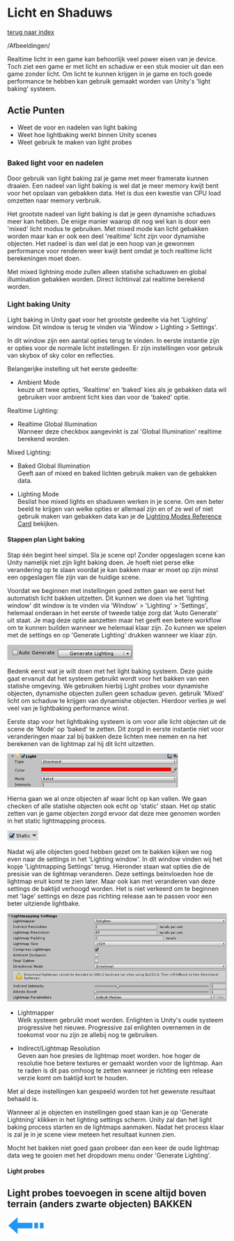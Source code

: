 # Licht en Shaduws
[terug naar index](/Index.md#unity-settings)  

/Afbeeldingen/

Realtime licht in een game kan behoorlijk veel power eisen van je device. Toch ziet een game er met licht en schaduw er een stuk mooier uit 
dan een game zonder licht. Om licht te kunnen krijgen in je game en toch goede performance te hebben kan gebruik gemaakt worden van Unity's 
'light baking' systeem.  

## Actie Punten
* Weet de voor en nadelen van light baking
* Weet hoe lightbaking werkt binnen Unity scenes
* Weet gebruik te maken van light probes
##  

### Baked light voor en nadelen 

Door gebruik van light baking zal je game met meer framerate kunnen draaien. Een nadeel van light baking is wel dat je meer memory kwijt bent voor 
het opslaan van gebakken data. Het is dus een kwestie van CPU load omzetten naar memory verbruik.

Het grootste nadeel van light baking is dat je geen dynamishe schaduws meer kan hebben. De enige manier waarop dit nog wel kan is door een 'mixed' 
licht modus te gebruiken. Met mixed mode kan licht gebakken worden maar kan er ook een deel 'realtime' licht zijn voor dynamishe objecten. Het nadeel 
is dan wel dat je een hoop van je gewonnen performance voor renderen weer kwijt bent omdat je toch realtime licht berekeningen moet doen.

Met mixed lightning mode zullen alleen statishe schaduwen en global illumination gebakken worden. Direct lichtinval zal realtime berekend worden.  

### Light baking Unity

Light baking in Unity gaat voor het grootste gedeelte via het 'Lighting' window. Dit window is terug te vinden via 'Window > Lighting > Settings'.  

In dit window zijn een aantal opties terug te vinden. In eerste instantie zijn er opties voor de normale licht instellingen. Er zijn instellingen 
voor gebruik van skybox of sky color en reflecties.  

Belangerijke instelling uit het eerste gedeelte:  
* Ambient Mode  
keuze uit twee opties, 'Realtime' en 'baked' kies als je gebakken data wil gebruiken voor ambient licht kies dan voor de 'baked' optie.

Realtime Lighting:   
* Realtime Global Illumination  
Wanneer deze checkbox aangevinkt is zal 'Global Illumination' realtime berekend worden.

Mixed Lighting:   
* Baked Global Illumination  
Geeft aan of mixed en baked lichten gebruik maken van de gebakken data.  

* Lighting Mode  
Beslist hoe mixed lights en shaduwen werken in je scene. Om een beter beeld te krijgen van welke opties er allemaal zijn en of ze wel of niet gebruik 
maken van gebakken data kan je de [Lighting Modes Reference Card](/UnitySettings/LightingModesCard.md) bekijken.  

#### Stappen plan Light baking  

Stap één begint heel simpel. Sla je scene op! Zonder opgeslagen scene kan Unity namelijk niet zijn light baking doen. Je hoeft niet perse elke verandering op te slaan 
voordat je kan bakken maar er moet op zijn minst een opgeslagen file zijn van de huidige scene.  

Voordat we beginnen met instellingen goed zetten gaan we eerst het automatish licht bakken uitzetten. Dit kunnen we doen via het 'lighting window' 
dit window is te vinden via 'Window' > 'Lighting' > 'Settings', helemaal onderaan in het eerste of tweede tabje zorg dat 'Auto Generate' uit staat. 
Je mag deze optie aanzetten maar het geeft een betere workflow om te kunnen builden wanneer we helemaal klaar zijn. Zo kunnen we spelen met de 
settings en op 'Generate Lighting' drukken wanneer we klaar zijn.  

![LichtShaduw_AutoGenerate](/Afbeeldingen/LichtShaduw_AutoGenerate.png)  

Bedenk eerst wat je wilt doen met het light baking systeem. Deze guide gaat ervanuit dat het systeem gebruikt wordt voor het bakken van een statishe 
omgeving. We gebruiken hierbij Light probes voor dynamishe objecten, dynamishe objecten zullen geen schaduw geven. gebruik 'Mixed' licht om schaduw 
te krijgen van dynamishe objecten. Hierdoor verlies je wel veel van je lightbaking performance winst.

Eerste stap voor het lightbaking systeem is om voor alle licht objecten uit de scene de 'Mode' op 'baked' te zetten. Dit zorgd in eerste instantie 
niet voor veranderingen maar zal bij bakken deze lichten mee nemen en na het berekenen van de lightmap zal hij dit licht uitzetten.  

![LichtShaduw_BakedMode](/Afbeeldingen/LichtShaduw_BakedMode.png)  

Hierna gaan we al onze objecten af waar licht op kan vallen. We gaan checken of alle statishe objecten ook echt op 'static' staan. Het op static 
zetten van je game objecten zorgd ervoor dat deze mee genomen worden in het static lightmapping process. 

![LichShaduw_StaticObjects](/Afbeeldingen/LichShaduw_StaticObjects.png)  

Nadat wij alle objecten goed hebben gezet om te bakken kijken we nog even naar de settings in het 'Lighting window'. In dit window vinden wij het kopje 'Lightmapping Settings' 
terug. Hieronder staan wat opties die de presisie van de lightmap veranderen. Deze settings beinvloeden hoe de lightmap eruit komt te zien later. Maar ook kan met 
veranderen van deze settings de baktijd verhoogd worden. Het is niet verkeerd om te beginnen met 'lage' settings en deze pas richting release aan te passen voor 
een beter uitziende lightbake.  

![LichtShaduw_LightmappingSettings](/Afbeeldingen/LichtShaduw_LightmappingSettings.png)  

* Lightmapper  
Welk systeem gebruikt moet worden. Enlighten is Unity's oude systeem progressive het nieuwe. Progressive zal enlighten overnemen in de toekomst voor nu zijn ze allebij nog 
te gebruiken.  

* Indirect/Lightmap Resolution  
Geven aan hoe presies de lightmap moet worden. hoe hoger de resolutie hoe betere textures er gemaakt worden voor de lightmap. Aan te raden is dit pas omhoog te zetten 
wanneer je richting een release verzie komt om baktijd kort te houden.  

Met al deze instellingen kan gespeeld worden tot het gewenste resultaat behaald is.

Wanneer al je objecten en instellingen goed staan kan je op 'Generate Lightning' klikken in het lighting settings scherm. Unity zal dan het light baking process starten
en de lightmaps aanmaken. Nadat het process klaar is zal je in je scene view meteen het resultaat kunnen zien.  

Mocht het bakken niet goed gaan probeer dan een keer de oude lightmap data weg te gooien met het dropdown menu onder 'Generate Lighting'.

#### Light probes

Light probes toevoegen in scene
altijd boven terrain (anders zwarte objecten)
BAKKEN
---
[![Last Page](/Afbeeldingen/Arrow_back_small.png)](/UnitySettings/Physics.md)